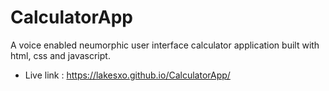 # CalculatorApp
A voice enabled neumorphic user interface calculator application built with html, css and javascript.
- Live link : https://lakesxo.github.io/CalculatorApp/
